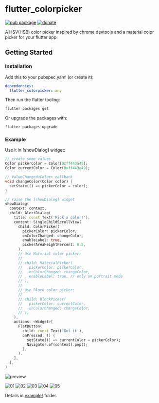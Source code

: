 # flutter_colorpicker

[![pub package](https://img.shields.io/pub/v/flutter_colorpicker.svg)](https://pub.dartlang.org/packages/flutter_colorpicker)
[![donate](https://img.shields.io/badge/Donate-PayPal-green.svg?logo=paypal)](https://www.paypal.me/mchome19)

A HSV(HSB) color picker inspired by chrome devtools and a material color picker for your flutter app.

## Getting Started

### Installation

Add this to your pubspec.yaml (or create it):

```yaml
dependencies:
  flutter_colorpicker: any
```

Then run the flutter tooling:

```bash
flutter packages get
```

Or upgrade the packages with:

```bash
flutter packages upgrade
```

### Example

Use it in [showDialog] widget:

```dart
// create some values
Color pickerColor = Color(0xff443a49);
Color currentColor = Color(0xff443a49);

// ValueChanged<Color> callback
void changeColor(Color color) {
  setState(() => pickerColor = color);
}

// raise the [showDialog] widget
showDialog(
  context: context,
  child: AlertDialog(
    title: const Text('Pick a color!'),
    content: SingleChildScrollView(
      child: ColorPicker(
        pickerColor: pickerColor,
        onColorChanged: changeColor,
        enableLabel: true,
        pickerAreaHeightPercent: 0.8,
      ),
      // Use Material color picker:
      //
      // child: MaterialPicker(
      //   pickerColor: pickerColor,
      //   onColorChanged: changeColor,
      //   enableLabel: true, // only on portrait mode
      // ),
      //
      // Use Block color picker:
      //
      // child: BlockPicker(
      //   pickerColor: currentColor,
      //   onColorChanged: changeColor,
      // ),
    ),
    actions: <Widget>[
      FlatButton(
        child: const Text('Got it'),
        onPressed: () {
          setState(() => currentColor = pickerColor);
          Navigator.of(context).pop();
        },
      ),
    ],
  ),
)
```

![preview](https://user-images.githubusercontent.com/7392658/36585408-bb4e96a4-18b8-11e8-8c20-d4dc200e1a7c.gif)

![01](https://user-images.githubusercontent.com/7392658/46619114-de790f80-cb53-11e8-81c8-278d4dc51606.png)
![02](https://user-images.githubusercontent.com/7392658/46619116-df11a600-cb53-11e8-8b6b-4e495f8dbea9.png)
![03](https://user-images.githubusercontent.com/7392658/46619111-dd47e280-cb53-11e8-9701-38900857321f.png)
![04](https://user-images.githubusercontent.com/7392658/46619112-dde07900-cb53-11e8-91d9-a4d1ee70cf3b.png)
![05](https://user-images.githubusercontent.com/7392658/50912123-56fdae00-146c-11e9-8d63-be3a26a20b72.png)

Details in [example/](https://github.com/mchome/flutter_colorpicker/tree/master/example) folder.
